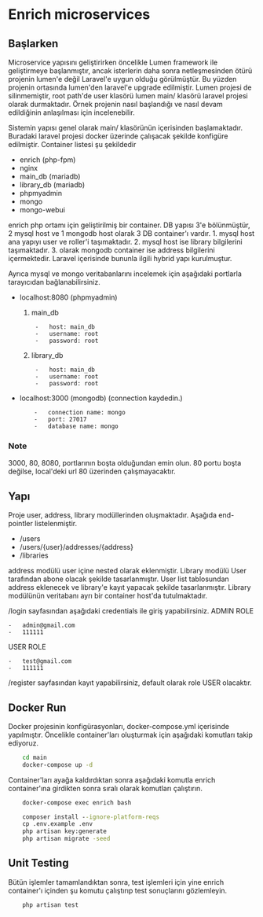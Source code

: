 # Enrich microservices

## Başlarken

Microservice yapısını geliştirirken öncelikle Lumen framework ile geliştirmeye başlanmıştır, ancak isterlerin daha sonra netleşmesinden ötürü projenin lumen'e değil Laravel'e uygun olduğu görülmüştür. Bu yüzden projenin ortasında lumen'den laravel'e upgrade edilmiştir. Lumen projesi de silinmemiştir, root path'de user klasörü lumen main/ klasörü laravel projesi olarak durmaktadır. Örnek projenin nasıl başlandığı ve nasıl devam edildiğinin anlaşılması için incelenebilir.

Sistemin yapısı genel olarak main/ klasörünün içerisinden başlamaktadır. Buradaki laravel projesi docker üzerinde çalışacak şekilde konfigüre edilmiştir. Container listesi şu şekildedir
-   enrich (php-fpm)
-   nginx
-   main_db (mariadb)
-   library_db (mariadb)
-   phpmyadmin
-   mongo
-   mongo-webui

enrich php ortamı için geliştirilmiş bir container. DB yapısı 3'e bölünmüştür, 2 mysql host ve 1 mongodb host olarak 3 DB container'ı vardır. 1. mysql host ana yapıyı user ve roller'i taşımaktadır. 2. mysql host ise library bilgilerini taşımaktadır. 3. olarak mongodb container ise address bilgilerini içermektedir. Laravel içerisinde bununla ilgili
hybrid yapı kurulmuştur.

Ayrıca mysql ve mongo veritabanlarını incelemek için aşağıdaki portlarla tarayıcıdan bağlanabilirsiniz.
-   localhost:8080 (phpmyadmin)
    1. main_db

            -   host: main_db
            -   username: root
            -   password: root
    2. library_db

            -   host: main_db
            -   username: root
            -   password: root
-   localhost:3000 (mongodb) (connection kaydedin.)

            -   connection name: mongo
            -   port: 27017
            -   database name: mongo

### Note
3000, 80, 8080, portlarının boşta olduğundan emin olun. 80 portu boşta değilse, local'deki url 80 üzerinden çalışmayacaktır.
## Yapı

Proje user, address, library modüllerinden oluşmaktadır. Aşağıda end-pointler listelenmiştir.

-   /users
-   /users/{user}/addresses/{address}
-   /libraries

address modülü user içine nested olarak eklenmiştir. Library modülü User tarafından abone olacak şekilde tasarlanmıştır. User list tablosundan address eklenecek ve library'e kayıt yapacak şekilde tasarlanmıştır. Library modülünün veritabanı ayrı bir container host'da tutulmaktadır.

/login sayfasından aşağıdaki credentials ile giriş yapabilirsiniz.
ADMIN ROLE
    
    -   admin@gmail.com
    -   111111

USER ROLE

    -   test@gmail.com
    -   111111

/register sayfasından kayıt yapabilirsiniz, default olarak role USER olacaktır.

## Docker Run

Docker projesinin konfigürasyonları, docker-compose.yml içerisinde yapılmıştır. Öncelikle container'ları oluşturmak için aşağıdaki komutları takip ediyoruz.

```bat
    cd main
    docker-compose up -d
```

Container'ları ayağa kaldırdıktan sonra aşağıdaki komutla enrich container'ına girdikten sonra sıralı olarak komutları çalıştırın.

```bat
    docker-compose exec enrich bash
```

```bat
    composer install --ignore-platform-reqs
    cp .env.example .env
    php artisan key:generate
    php artisan migrate -seed
```

## Unit Testing

Bütün işlemler tamamlandıktan sonra, test işlemleri için yine enrich container'ı içinden şu komutu çalıştırıp test sonuçlarını gözlemleyin.

```bat
    php artisan test
```
